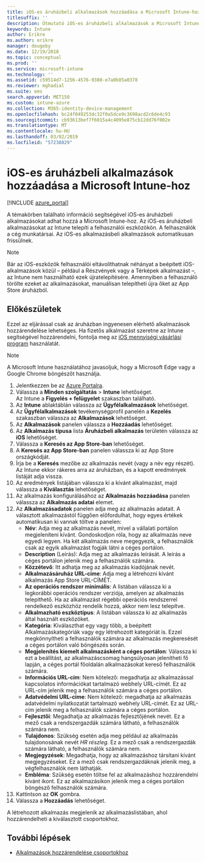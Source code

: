 ```yaml
---
title: iOS-es áruházbeli alkalmazások hozzáadása a Microsoft Intune-hoz
titlesuffix: ''
description: Útmutató iOS-es áruházbeli alkalmazások a Microsoft Intune-ba való hozzáadásához. Ezt a módszert használja, ha az alkalmazásokat az App Store ingyenesen elérhető alkalmazásokat rendelhet.
keywords: Intune
author: Erikre
ms.author: erikre
manager: dougeby
ms.date: 12/19/2018
ms.topic: conceptual
ms.prod: ''
ms.service: microsoft-intune
ms.technology: ''
ms.assetid: c59514d7-1256-4576-9380-e7a0b85a0378
ms.reviewer: mghadial
ms.suite: ems
search.appverid: MET150
ms.custom: intune-azure
ms.collection: M365-identity-device-management
ms.openlocfilehash: bc24f049253dc32f0a5dce9c3698acd2c6de4c93
ms.sourcegitcommit: cb93613bef7f6015a4c4095e875cb12dd76f002e
ms.translationtype: MT
ms.contentlocale: hu-HU
ms.lasthandoff: 03/02/2019
ms.locfileid: "57238829"
---
```

# <a name="add-ios-store-apps-to-microsoft-intune"></a>iOS-es áruházbeli alkalmazások hozzáadása a Microsoft Intune-hoz

[!INCLUDE [azure_portal](./includes/azure_portal.md)]

A témakörben található információ segítségével iOS-es áruházbeli alkalmazásokat adhat hozzá a Microsoft Intune-hoz. Az iOS-es áruházbeli alkalmazásokat az Intune telepíti a felhasználói eszközökön. A felhasználók a cég munkatársai. Az iOS-es alkalmazásbeli alkalmazások automatikusan frissülnek.

>[!NOTE]
>Bár az iOS-eszközök felhasználói eltávolíthatnak néhányat a beépített iOS-alkalmazások közül – például a Részvények vagy a Térképek alkalmazást –, az Intune nem használható ezek újratelepítésére. Amennyiben a felhasználó törölte ezeket az alkalmazásokat, manuálisan telepítheti újra őket az App Store áruházból.

## <a name="before-you-start"></a>Előkészületek

Ezzel az eljárással csak az áruházban ingyenesen elérhető alkalmazások hozzárendelése lehetséges. Ha fizetős alkalmazást szeretne az Intune segítségével hozzárendelni, fontolja meg az [iOS mennyiségi vásárlási program](vpp-apps-ios.md) használatát.

>[!NOTE]
>A Microsoft Intune használatához javasoljuk, hogy a Microsoft Edge vagy a Google Chrome böngészőt használja.

1. Jelentkezzen be az [Azure Portalra](https://portal.azure.com).
2. Válassza a **Minden szolgáltatás** > **Intune** lehetőséget.  
    Az Intune a **Figyelés + felügyelet** szakaszban található.
3. Az **Intune** ablaktáblán válassza az **Ügyfélalkalmazások** lehetőséget.
4. Az **Ügyfélalkalmazások** tevékenységprofil panelén a **Kezelés** szakaszban válassza az **Alkalmazások** lehetőséget.
5. Az **Alkalmazások** panelen válassza a **Hozzáadás** lehetőséget.
6. Az **Alkalmazás típusa** lista **Áruházbeli alkalmazás** területén válassza az **iOS** lehetőséget.
7. Válassza a **Keresés az App Store-ban** lehetőséget.
8. A **Keresés az App Store-ban** panelen válassza ki az App Store országkódját.
9. Írja be a **Keresés** mezőbe az alkalmazás nevét (vagy a név egy részét).  
    Az Intune ekkor rákeres arra az áruházban, és a kapott eredmények listáját adja vissza.
10. Az eredmények listájában válassza ki a kívánt alkalmazást, majd válassza a **Kiválasztás** lehetőséget.
11. Az alkalmazás konfigurálásához az **Alkalmazás hozzáadása** panelen válassza az **Alkalmazás adatai** elemet.
12. Az **Alkalmazásadatok** panelen adja meg az alkalmazás adatait. A választott alkalmazástól függően előfordulhat, hogy egyes értékek automatikusan ki vannak töltve a panelen:
    - **Név**: Adja meg az alkalmazás nevét, mivel a vállalati portálon megjeleníteni kívánt. Gondoskodjon róla, hogy az alkalmazás neve egyedi legyen. Ha két alkalmazás neve megegyezik, a felhasználók csak az egyik alkalmazást fogják látni a céges portálon.
    - **Description** (Leírás): Adja meg az alkalmazás leírását. A leírás a céges portálon jelenik meg a felhasználók számára.
    - **Közzétevő**: Itt adhatja meg az alkalmazás kiadójának nevét.
    - **Alkalmazásáruház URL-címe**: Adja meg a létrehozni kívánt alkalmazás App Store URL-CÍMÉT.
    - **Az operációs rendszer minimális**: A listában válassza ki a legkorábbi operációs rendszer verziója, amelyen az alkalmazás telepíthető. Ha az alkalmazást régebbi operációs rendszerrel rendelkező eszközhöz rendelik hozzá, akkor nem lesz telepítve.
    - **Alkalmazható eszköztípus**: A listában válassza ki az alkalmazás által használt eszközöket.
    - **Kategória**: Kiválaszthat egy vagy több, a beépített Alkalmazáskategóriák vagy egy létrehozott kategóriát is. Ezzel megkönnyítheti a felhasználók számára az alkalmazás megkeresését a céges portálon való böngészés során.
    - **Megjelenítés kiemelt alkalmazásként a céges portálon**: Válassza ki ezt a beállítást, az alkalmazáscsomag hangsúlyosan jelenítheti fő lapján, a céges portál főoldalán alkalmazásokat kereső felhasználók számára.
    - **Információs URL-cím**: Nem kötelező: megadhatja az alkalmazással kapcsolatos információkat tartalmazó webhely URL-címét. Ez az URL-cím jelenik meg a felhasználók számára a céges portálon.
    - **Adatvédelmi URL-címe**: Nem kötelező: megadhatja az alkalmazás adatvédelmi nyilatkozatát tartalmazó webhely URL-címét. Ez az URL-cím jelenik meg a felhasználók számára a céges portálon.
    - **Fejlesztői**: Megadhatja az alkalmazás fejlesztőjének nevét. Ez a mező csak a rendszergazdák számára látható, a felhasználók számára nem.
    - **Tulajdonos**: Szükség esetén adja meg például az alkalmazás tulajdonosának nevét *HR részleg*. Ez a mező csak a rendszergazdák számára látható, a felhasználók számára nem.
    - **Megjegyzések**: Megadhatja, hogy az alkalmazáshoz társítani kívánt megjegyzéseket. Ez a mező csak rendszergazdáknak jelenik meg, a végfelhasználók nem láthatják.
    - **Embléma**: Szükség esetén töltse fel az alkalmazáshoz hozzárendelni kívánt ikont. Ez az alkalmazásikon jelenik meg a céges portálon böngésző felhasználók számára.
13. Kattintson az **OK** gombra.
14. Válassza a **Hozzáadás** lehetőséget.

A létrehozott alkalmazás megjelenik az alkalmazáslistában, ahol hozzárendelheti a kiválasztott csoportokhoz.

## <a name="next-steps"></a>További lépések

- [Alkalmazások hozzárendelése csoportokhoz](apps-deploy.md)

